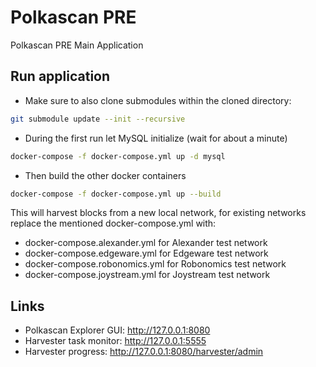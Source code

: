 # Polkascan PRE
Polkascan PRE Main Application

## Run application

* Make sure to also clone submodules within the cloned directory: 
```bash
git submodule update --init --recursive
```
* During the first run let MySQL initialize (wait for about a minute)

```bash
docker-compose -f docker-compose.yml up -d mysql
```
* Then build the other docker containers
```bash
docker-compose -f docker-compose.yml up --build
```

This will harvest blocks from a new local network, for existing networks replace the mentioned docker-compose.yml with:

* docker-compose.alexander.yml for Alexander test network
* docker-compose.edgeware.yml for Edgeware test network
* docker-compose.robonomics.yml for Robonomics test network
* docker-compose.joystream.yml for Joystream test network

## Links

* Polkascan Explorer GUI: http://127.0.0.1:8080
* Harvester task monitor: http://127.0.0.1:5555
* Harvester progress: http://127.0.0.1:8080/harvester/admin
